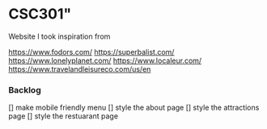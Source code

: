 # CSC301" 


Website I took inspiration from

https://www.fodors.com/
https://superbalist.com/
https://www.lonelyplanet.com/
https://www.localeur.com/
https://www.travelandleisureco.com/us/en


### Backlog
[] make mobile friendly menu
[] style the about page
[] style the attractions page
[] style the restuarant page
